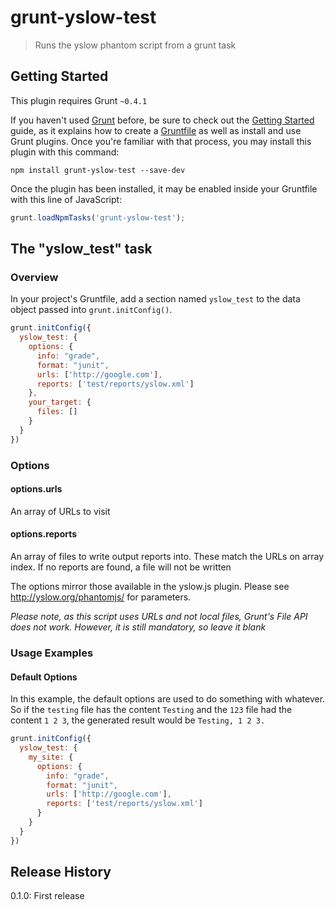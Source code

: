 # grunt-yslow-test

> Runs the yslow phantom script from a grunt task

## Getting Started
This plugin requires Grunt `~0.4.1`

If you haven't used [Grunt](http://gruntjs.com/) before, be sure to check out the [Getting Started](http://gruntjs.com/getting-started) guide, as it explains how to create a [Gruntfile](http://gruntjs.com/sample-gruntfile) as well as install and use Grunt plugins. Once you're familiar with that process, you may install this plugin with this command:

```shell
npm install grunt-yslow-test --save-dev
```

Once the plugin has been installed, it may be enabled inside your Gruntfile with this line of JavaScript:

```js
grunt.loadNpmTasks('grunt-yslow-test');
```

## The "yslow_test" task

### Overview
In your project's Gruntfile, add a section named `yslow_test` to the data object passed into `grunt.initConfig()`.

```js
grunt.initConfig({
  yslow_test: {
    options: {
      info: "grade",
      format: "junit",
      urls: ['http://google.com'],
      reports: ['test/reports/yslow.xml']
    },
    your_target: {
      files: []
    }
  }
})
```

### Options

#### options.urls
An array of URLs to visit

#### options.reports
An array of files to write output reports into. These match the URLs on array index. If no reports are found, a file will not be written

The options mirror those available in the yslow.js plugin. Please see http://yslow.org/phantomjs/ for parameters.

*Please note, as this script uses URLs and not local files, Grunt's File API does not work. However, it is still mandatory, so leave it blank*

### Usage Examples

#### Default Options
In this example, the default options are used to do something with whatever. So if the `testing` file has the content `Testing` and the `123` file had the content `1 2 3`, the generated result would be `Testing, 1 2 3.`

```js
grunt.initConfig({
  yslow_test: {
    my_site: {
      options: {
        info: "grade",
        format: "junit",
        urls: ['http://google.com'],
        reports: ['test/reports/yslow.xml']
      }
    }
  }
})
```

## Release History
0.1.0: First release